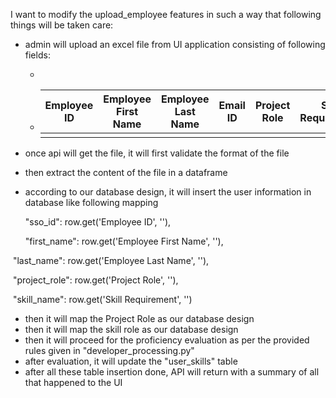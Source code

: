 I want to modify the upload_employee features in such a way that following things will be taken care:

- admin will upload an excel file from UI application consisting of following fields:

  - 

  - | Employee ID | Employee First Name | Employee Last Name | Email ID | Project Role | Skill Requirement |
    | ----------- | ------------------- | ------------------ | -------- | ------------ | ----------------- |
    |             |                     |                    |          |              |                   |

- once api will get the file, it will first validate the format of the file

- then extract the content of the file in a dataframe

- according to our database design, it will insert the user information in database like following mapping

  "sso_id": row.get('Employee ID', ''),

  "first_name": row.get('Employee First Name', ''),

​        "last_name": row.get('Employee Last Name', ''),

​        "project_role": row.get('Project Role', ''),

​        "skill_name": row.get('Skill Requirement', '')

- then it will map the Project Role as our database design
- then it will map the skill role as our database design
- then it will proceed for the proficiency evaluation as per the provided rules given in "developer_processing.py"
- after evaluation, it will update the "user_skills" table
- after all these table insertion done, API will return with a summary of all that happened to the UI